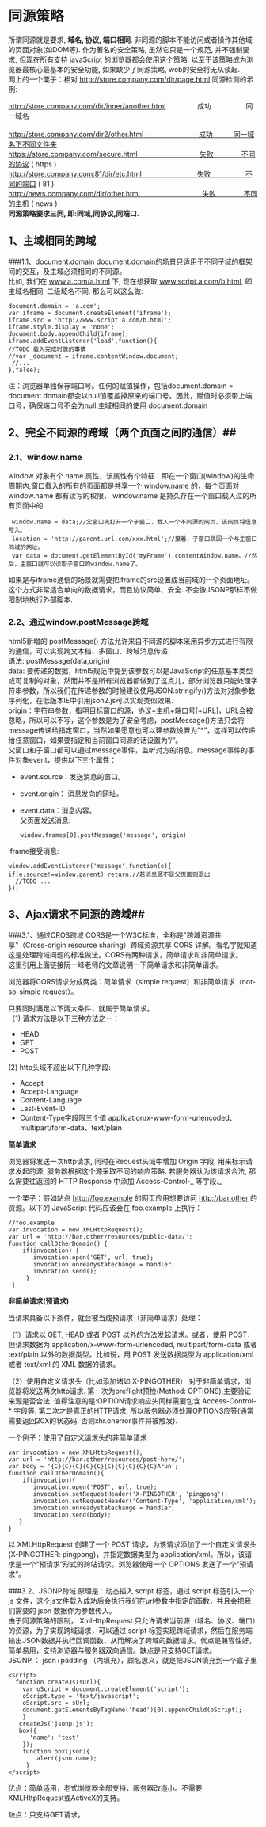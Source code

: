 # 同源策略 #
所谓同源就是要求, **域名, 协议, 端口相同**. 非同源的脚本不能访问或者操作其他域的页面对象(如DOM等). 作为著名的安全策略, 虽然它只是一个规范, 并不强制要求, 但现在所有支持 javaScript 的浏览器都会使用这个策略. 以至于该策略成为浏览器最核心最基本的安全功能, 如果缺少了同源策略, web的安全将无从谈起.<br>
网上的一个栗子：相对 http://store.company.com/dir/page.html 同源检测的示例:<br>

http://store.company.com/dir/inner/another.html 　　　　 成功　　　　　同一域名<br>	
http://store.company.com/dir2/other.html　　　　　　　　成功　　　同一域名下不同文件夹<br>
https://store.company.com/secure.html　　　　　　　　　失败　　　　不同的协议 ( https )<br>
http://store.company.com:81/dir/etc.html　　　　　　　　失败　　　　　不同的端口 ( 81 )<br>
http://news.company.com/dir/other.html　　　　　　　　　失败　　　　不同的主机 ( news )<br>
**同源策略要求三同, 即:同域,同协议,同端口.**

## 1、主域相同的跨域 ##
###1.1、document.domain
document.domain的场景只适用于不同子域的框架间的交互，及主域必须相同的不同源。<br>
比如, 我们在 www.a.com/a.html 下, 现在想获取 www.script.a.com/b.html, 即主域名相同, 二级域名不同. 那么可以这么做:

    document.domain = 'a.com';
    var iframe = document.createElement('iframe');
    iframe.src = 'http://www.script.a.com/b.html';
    iframe.style.display = 'none';
    document.body.appendChild(iframe);
    iframe.addEventListener('load',function(){
    //TODO 载入完成时做的事情
    //var _document = iframe.contentWindow.document;
     //...
    },false);

注：浏览器单独保存端口号。任何的赋值操作，包括document.domain = document.domain都会以null值覆盖掉原来的端口号。因此，赋值时必须带上端口号，确保端口号不会为null.主域相同的使用 document.domain


## 2、完全不同源的跨域（两个页面之间的通信）##
### 2.1、window.name
window 对象有个 name 属性，该属性有个特征：即在一个窗口(window)的生命周期内,窗口载入的所有的页面都是共享一个 window.name 的，每个页面对 window.name 都有读写的权限， window.name 是持久存在一个窗口载入过的所有页面中的

     window.name = data;//父窗口先打开一个子窗口，载入一个不同源的网页，该网页将信息写入。        
     location = 'http://parent.url.com/xxx.html';//接着，子窗口跳回一个与主窗口同域的网址。
     var data = document.getElementById('myFrame').contentWindow.name。//然后，主窗口就可以读取子窗口的window.name了。
如果是与iframe通信的场景就需要把iframe的src设置成当前域的一个页面地址。<br>
这个方式非常适合单向的数据请求，而且协议简单、安全. 不会像JSONP那样不做限制地执行外部脚本.
### 2.2、通过window.postMessage跨域
html5新增的 postMessage() 方法允许来自不同源的脚本采用异步方式进行有限的通信，可以实现跨文本档、多窗口、跨域消息传递.<br>
语法: postMessage(data,origin)<br>
data: 要传递的数据，html5规范中提到该参数可以是JavaScript的任意基本类型或可复制的对象，然而并不是所有浏览器都做到了这点儿，部分浏览器只能处理字符串参数，所以我们在传递参数的时候建议使用JSON.stringify()方法对对象参数序列化，在低版本IE中引用json2.js可以实现类似效果.<br>
origin：字符串参数，指明目标窗口的源，协议+主机+端口号[+URL]，URL会被忽略，所以可以不写，这个参数是为了安全考虑，postMessage()方法只会将message传递给指定窗口，当然如果愿意也可以建参数设置为”*”，这样可以传递给任意窗口，如果要指定和当前窗口同源的话设置为”/“。<br>
父窗口和子窗口都可以通过message事件，监听对方的消息。message事件的事件对象event，提供以下三个属性：<br>

- event.source：发送消息的窗口。
- event.origin： 消息发向的网址。
- event.data：消息内容。<br>
父页面发送消息:<br>

      window.frames[0].postMessage('message', origin)

iframe接受消息:<br>
    
    window.addEventListener('message',function(e){
    if(e.source!=window.parent) return;//若消息源不是父页面则退出
      //TODO ...
    });

## 3、Ajax请求不同源的跨域##
###3.1、通过CROS跨域
CORS是一个W3C标准，全称是"跨域资源共享"（Cross-origin resource sharing）跨域资源共享 CORS 详解。看名字就知道这是处理跨域问题的标准做法。CORS有两种请求，简单请求和非简单请求。<br>
这里引用上面链接阮一峰老师的文章说明一下简单请求和非简单请求。

浏览器将CORS请求分成两类：简单请求（simple request）和非简单请求（not-so-simple request）。

只要同时满足以下两大条件，就属于简单请求。<br>
（1) 请求方法是以下三种方法之一：<br>

- HEAD
- GET
- POST

(2) http头域不超出以下几种字段:

- Accept
- Accept-Language
- Content-Language
- Last-Event-ID
- Content-Type字段限三个值 application/x-www-form-urlencoded、multipart/form-data、text/plain
 
**简单请求**

浏览器将发送一次http请求, 同时在Request头域中增加 Origin 字段, 用来标示请求发起的源, 服务器根据这个源采取不同的响应策略. 若服务器认为该请求合法, 那么需要往返回的 HTTP Response 中添加 Access-Control-_ 等字段._

一个栗子：假如站点 http://foo.example 的网页应用想要访问 http://bar.other 的资源。以下的 JavaScript 代码应该会在 foo.example 上执行：

    //foo.example
    var invocation = new XMLHttpRequest();
    var url = 'http://bar.other/resources/public-data/';
    function callOtherDomain() {
        if(invocation) {    
           invocation.open('GET', url, true);
           invocation.onreadystatechange = handler;
           invocation.send(); 
         }
     }


**非简单请求(预请求)**

当请求具备以下条件，就会被当成预请求（非简单请求）处理：

（1）请求以 GET, HEAD 或者 POST 以外的方法发起请求。或者，使用 POST，但请求数据为 application/x-www-form-urlencoded, multipart/form-data 或者 text/plain 以外的数据类型。比如说，用 POST 发送数据类型为 application/xml 或者 text/xml 的 XML 数据的请求。

（2）使用自定义请求头（比如添加诸如 X-PINGOTHER）
对于非简单请求，浏览器将发送两次http请求. 第一次为preflight预检(Method: OPTIONS),主要验证来源是否合法. 值得注意的是:OPTION请求响应头同样需要包含 Access-Control-* 字段等. 第二次才是真正的HTTP请求. 所以服务器必须处理OPTIONS应答(通常需要返回20X的状态码, 否则xhr.onerror事件将被触发).

一个例子：使用了自定义请求头的非简单请求


    var invocation = new XMLHttpRequest();
    var url = 'http://bar.other/resources/post-here/';
    var body = '{C}{C}{C}{C}{C}{C}{C}{C}{C}{C}Arun';
    function callOtherDomain(){
        if(invocation){
           invocation.open('POST', url, true);
           invocation.setRequestHeader('X-PINGOTHER', 'pingpong');
           invocation.setRequestHeader('Content-Type', 'application/xml');
           invocation.onreadystatechange = handler;
           invocation.send(body); 
       }
    }


以 XMLHttpRequest 创建了一个 POST 请求，为该请求添加了一个自定义请求头(X-PINGOTHER: pingpong)，并指定数据类型为 application/xml。所以，该请求是一个“预请求”形式的跨站请求。浏览器使用一个 OPTIONS 发送了一个“预请求”。




###3.2、JSONP跨域
原理是：动态插入 script 标签，通过 script 标签引入一个 js 文件，这个js文件载入成功后会执行我们在url参数中指定的函数，并且会把我们需要的 json 数据作为参数传入。<BR>
由于同源策略的限制， XmlHttpRequest 只允许请求当前源（域名、协议、端口）的资源，为了实现跨域请求，可以通过 script 标签实现跨域请求，然后在服务端输出JSON数据并执行回调函数，从而解决了跨域的数据请求。优点是兼容性好，简单易用，支持浏览器与服务器双向通信。缺点是只支持GET请求。
<br>
JSONP ： json+padding （内填充），顾名思义，就是把JSON填充到一个盒子里

    <script>
      function createJs(sUrl){
        var oScript = document.createElement('script');
        oScript.type = 'text/javascript';
        oScript.src = sUrl;
        document.getElementsByTagName('head')[0].appendChild(oScript);
        }
       createJs('jsonp.js');
       box({
          'name': 'test'
        });
        function box(json){
            alert(json.name);
         }
    </script>
优点：简单适用，老式浏览器全部支持，服务器改造小。不需要XMLHttpRequest或ActiveX的支持。

缺点：只支持GET请求。